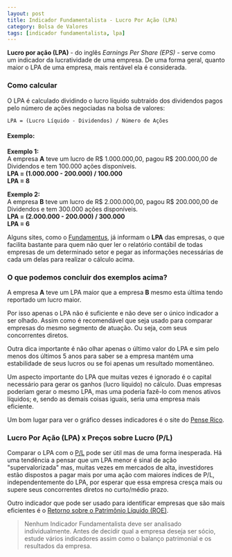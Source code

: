 ```yaml
---
layout: post
title: Indicador Fundamentalista - Lucro Por Ação (LPA)
category: Bolsa de Valores
tags: [indicador fundamentalista, lpa]
---
```


**Lucro por ação (LPA)** - do inglês _Earnings Per Share (EPS)_ - serve como um indicador da lucratividade de uma empresa. De uma forma geral, quanto maior o LPA de uma empresa, mais rentável ela é considerada.

### Como calcular

O LPA é calculado dividindo o lucro líquido subtraído dos dividendos pagos pelo número de ações negociadas na bolsa de valores:

`LPA = (Lucro Líquido - Dividendos) / Número de Ações`

#### Exemplo:

<p class="example">
    <b>Exemplo 1:</b><br />
    A empresa <b>A</b> teve um lucro de R$ 1.000.000,00, pagou R$ 200.000,00 de Dividendos e tem 100.000 ações disponíveis.<br />
    <b>LPA = (1.000.000 - 200.000) / 100.000</b><br />
    <b>LPA = 8</b>
</p>

<p class="example">
    <b>Exemplo 2:</b><br />
    A empresa <b>B</b> teve um lucro de R$ 2.000.000,00, pagou R$ 200.000,00 de Dividendos e tem 300.000 ações disponíveis.<br />
    <b>LPA = (2.000.000 - 200.000) / 300.000</b><br />
    <b>LPA = 6</b>
</p>

Alguns sites, como o [Fundamentus](http://www.fundamentus.com.br/), já informam o **LPA** das empresas, o que facilita bastante para quem não quer ler o relatório contábil de todas empresas de um determinado setor e pegar as informações necessárias de cada um delas para realizar o cálculo acima.

### O que podemos concluir dos exemplos acima?

A empresa <b>A</b> teve um LPA maior que a empresa <b>B</b> mesmo esta última tendo reportado um lucro maior.

Por isso apenas o LPA não é suficiente e não deve ser o único indicador a ser olhado. Assim como é recomendável que seja usado para comparar empresas do mesmo segmento de atuação. Ou seja, com seus concorrentes diretos.

Outra dica importante é não olhar apenas o último valor do LPA e sim pelo menos dos últimos 5 anos para saber se a empresa mantém uma estabilidade de seus lucros ou se foi apenas um resultado momentâneo.

Um aspecto importante do LPA que muitas vezes é ignorado é o capital necessário para gerar os ganhos (lucro líquido) no cálculo. Duas empresas poderiam gerar o mesmo LPA, mas uma poderia fazê-lo com menos ativos líquidos; e, sendo as demais coisas iguais, seria uma empresa mais eficiente.

Um bom lugar para ver o gráfico desses indicadores é o site do [Pense Rico](https://vicenteguimaraes.penserico.com/).

### Lucro Por Ação (LPA) x Preços sobre Lucro (P/L)

Comparar o LPA com o [P/L]() pode ser útil mas de uma forma inesperada. Há uma tendência a pensar que um LPA menor é sinal de ação "supervalorizada" mas, muitas vezes em mercados de alta, investidores estão dispostos a pagar mais por uma ação com maiores índices de P/L, independentemente do LPA, por esperar que essa empresa cresça mais ou supere seus concorrentes diretos no curto/médio prazo.

Outro indicador que pode ser usado para identificar empresas que são mais eficientes é o [Retorno sobre o Patrimônio Líquido (ROE)](../indicador-fundamentalista-roe/).

> Nenhum Indicador Fundamentalista deve ser analisado individualmente. Antes de decidir qual a empresa deseja ser sócio, estude vários indicadores assim como o balanço patrimonial e os resultados da empresa. 